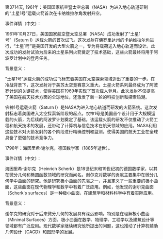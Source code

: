 第3714天, 1961年：美国国家航空暨太空总署（NASA）为进入地心轨道研制的“土星1号”运载火箭首次在卡纳维拉尔角发射升空。

事件详情（中文）：

1961年10月27日，美国国家航空暨太空总署（NASA）成功发射了“土星1号”（Saturn I）运载火箭的首次试飞。这次发射在佛罗里达州的卡纳维拉尔角进行，“土星1号”是美国开发的大型火箭之一，专为将载荷送入地心轨道而设计。此次成功的发射试验为后来的土星系列火箭奠定了技术基础，这些火箭最终将用于阿波罗计划中的登月任务。

背景意义：

“土星1号”运载火箭的成功试飞标志着美国在太空探索领域迈出了重要的一步。在冷战背景下，这次发射对于美苏太空竞赛意义重大。土星火箭系列最终成为了阿波罗计划的关键技术，使得美国在1969年实现了首次载人登月。此次发射不仅提高了美国在航天技术方面的全球地位，还激发了新一轮的科技创新和探索热潮。



农神1号运载火箭（Saturn I）是NASA为进入地心轨道而研发的火箭系统。这次发射标志着美国进入太空探索新阶段的起点。农神1号是美国首个设计用于大规模运载的火箭，为后续的阿波罗计划奠定了基础。该运载火箭的研发不仅推动了火箭工程和航天技术的发展，还带动了计算机与信息技术在航天领域的应用。NASA利用这些技术对火箭发射的各个阶段进行精确控制和监测，使得美国的航天工业在全球具备了更强的技术竞争力。

1798年：海因里希·谢尔克，德国数学家（1885年逝世）。

事件详情（中文）：

海因里希·谢尔克（Heinrich Scherk）是18世纪末和19世纪初的德国数学家，以其在微分几何和椭圆函数领域的研究而闻名。谢尔克对数学的贡献主要集中在微分几何学中曲面的研究。他是研究极小曲面的先驱之一，并且定义了一些重要的极小曲面，这些曲面在现代物理学和数学中有着广泛应用。例如，他发现的谢尔克曲面（Scherk's surfaces）是一种极小曲面，在建筑学和材料科学中有着实际应用。

背景意义：

谢尔克的研究对于后来微分几何的发展具有深远影响，特别是在理解极小曲面（Minimal Surfaces）方面。极小曲面在数学、物理学、工程学以及建筑设计等领域都有广泛应用。现代数学家继续研究他所提出的问题，这也推动了计算机辅助几何设计（CAGD）和图形学的发展。